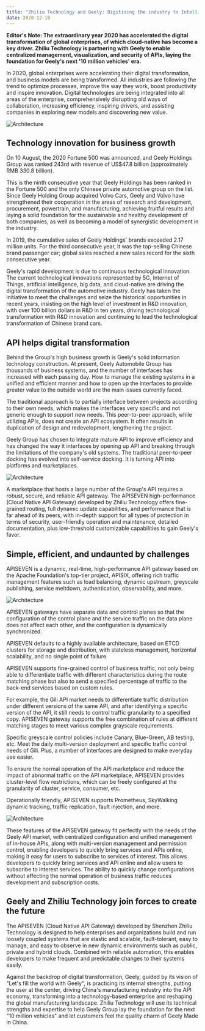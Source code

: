 ```yaml
---
title: "Zhiliu Technology and Geely: Digitising the industry to Intelligent creation the future"
date: 2020-12-18
---  
```


**Editor's Note: The extraordinary year 2020 has accelerated the digital transformation of global enterprises, of which cloud-native has become a key driver. Zhiliu Technology is partnering with Geely to enable centralized management, visualization, and security of APIs, laying the foundation for Geely's next '10 million vehicles' era.**

In 2020, global enterprises were accelerating their digital transformation, and business models are being transformed. All industries are following the trend to optimize processes, improve the way they work, boost productivity and inspire innovation. Digital technologies are being integrated into all areas of the enterprise, comprehensively disrupting old ways of collaboration, increasing efficiency, inspiring drivers, and assisting companies in exploring new models and discovering new value.

<img src="https://static.apiseven.com/logo/geely-0.png" alt="Architecture" />

## Technology innovation for business growth

On 10 August, the 2020 Fortune 500 was announced, and Geely Holdings Group was ranked 243rd with revenue of US$47.8 billion (approximately RMB 330.8 billion).

This is the ninth consecutive year that Geely Holdings has been ranked in the Fortune 500 and the only Chinese private automotive group on the list. Since Geely Holding Group acquired Volvo Cars, Geely and Volvo have strengthened their cooperation in the areas of research and development, procurement, powertrain, and manufacturing, achieving fruitful results and laying a solid foundation for the sustainable and healthy development of both companies, as well as becoming a model of synergistic development in the industry.

In 2019, the cumulative sales of Geely Holdings' brands exceeded 2.17 million units. For the third consecutive year, it was the top-selling Chinese brand passenger car; global sales reached a new sales record for the sixth consecutive year.

Geely's rapid development is due to continuous technological innovation. The current technological innovations represented by 5G, Internet of Things, artificial intelligence, big data, and cloud-native are driving the digital transformation of the automotive industry. Geely has taken the initiative to meet the challenges and seize the historical opportunities in recent years, insisting on the high level of investment in R&D innovation, with over 100 billion dollars in R&D in ten years, driving technological transformation with R&D innovation and continuing to lead the technological transformation of Chinese brand cars.

## API helps digital transformation

Behind the Group's high business growth is Geely's solid information technology construction. At present, Geely Automobile Group has thousands of business systems, and the number of interfaces has increased with each passing day. How to manage the existing systems in a unified and efficient manner and how to open up the interfaces to provide greater value to the outside world are the main issues currently faced.

The traditional approach is to partially interface between projects according to their own needs, which makes the interfaces very specific and not generic enough to support new needs. This peer-to-peer approach, while utilizing APIs, does not create an API ecosystem. It often results in duplication of design and redevelopment, lengthening the project.

Geely Group has chosen to integrate mature API to improve efficiency and has changed the way it interfaces by opening up API and breaking through the limitations of the company's old systems. The traditional peer-to-peer docking has evolved into self-service docking. It is turning API into platforms and marketplaces.

<img src="https://static.apiseven.com/logo/geely-1.png" alt="Architecture" />

A marketplace that hosts a large number of the Group's API requires a robust, secure, and reliable API gateway. The APISEVEN high-performance (Cloud Native API Gateway) developed by Zhiliu Technology offers fine-grained routing, full dynamic update capabilities, and performance that is far ahead of its peers, with in-depth support for all types of protection in terms of security, user-friendly operation and maintenance, detailed documentation, plus low-threshold customizable capabilities to gain Geely's favor.

## Simple, efficient, and undaunted by challenges

APISEVEN is a dynamic, real-time, high-performance API gateway based on the Apache Foundation's top-tier project, APISIX, offering rich traffic management features such as load balancing, dynamic upstream, greyscale publishing, service meltdown, authentication, observability, and more.

<img src="https://static.apiseven.com/logo/geely-2.png" alt="Architecture" />


APISEVEN gateways have separate data and control planes so that the configuration of the control plane and the service traffic on the data plane does not affect each other, and the configuration is dynamically synchronized.

APISEVEN defaults to a highly available architecture, based on ETCD clusters for storage and distribution, with stateless management, horizontal scalability, and no single point of failure.

APISEVEN supports fine-grained control of business traffic, not only being able to differentiate traffic with different characteristics during the route matching phase but also to send a specified percentage of traffic to the back-end services based on custom rules.

For example, the Gili API market needs to differentiate traffic distribution under different versions of the same API, and after identifying a specific version of the API, it still needs to control traffic granularity to a specified copy. APISEVEN gateway supports the free combination of rules at different matching stages to meet various complex grayscale requirements.

Specific greyscale control policies include Canary, Blue-Green, AB testing, etc. Meet the daily multi-version deployment and specific traffic control needs of Gili. Plus, a number of interfaces are designed to make everyday use easier.

To ensure the normal operation of the API marketplace and reduce the impact of abnormal traffic on the API marketplace, APISEVEN provides cluster-level flow restrictions, which can be freely configured at the granularity of cluster, service, consumer, etc.

Operationally friendly, APISEVEN supports Prometheus, SkyWalking dynamic tracking, traffic replication, fault injection, and more.

<img src="https://static.apiseven.com/logo/geely-3.png" alt="Architecture" />

These features of the APISEVEN gateway fit perfectly with the needs of the Geely API market, with centralized configuration and unified management of in-house APIs, along with multi-version management and permission control, enabling developers to quickly bring services and APIs online, making it easy for users to subscribe to services of interest. This allows developers to quickly bring services and API online and allow users to subscribe to interest services. The ability to quickly change configurations without affecting the normal operation of business traffic reduces development and subscription costs.

## Geely and Zhiliu Technology join forces to create the future

The APISEVEN (Cloud Native API Gateway) developed by Shenzhen Zhiliu Technology is designed to help enterprises and organizations build and run loosely coupled systems that are elastic and scalable, fault-tolerant, easy to manage, and easy to observe in new dynamic environments such as public, private and hybrid clouds. Combined with reliable automation, this enables developers to make frequent and predictable changes to their systems easily.

Against the backdrop of digital transformation, Geely, guided by its vision of "Let's fill the world with Geely", is practicing its internal strengths, putting the user at the center, driving China's manufacturing industry into the API economy, transforming into a technology-based enterprise and reshaping the global manufacturing landscape. Zhiliu Technology will use its technical strengths and expertise to help Geely Group lay the foundation for the next "10 million vehicles" and let customers feel the quality charm of Geely Made in China.

